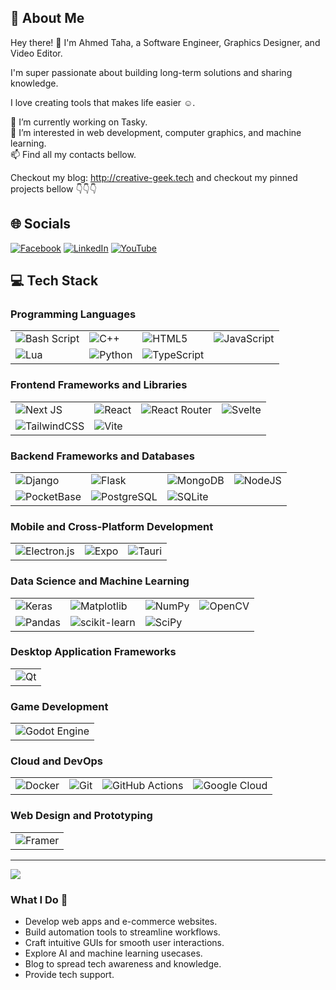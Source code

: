 ## 💫 About Me
Hey there! 👋 I'm Ahmed Taha, a Software Engineer, Graphics Designer, and Video Editor.  

I'm super passionate about building long-term solutions and sharing knowledge.  

I love creating tools that makes life easier ☺️.  

🔭 I’m currently working on Tasky.<br>👀 I’m interested in web development, computer graphics, and machine learning.<br>📫 Find all my contacts bellow.

Checkout my blog: http://creative-geek.tech
and checkout my pinned projects bellow 👇👇👇

## 🌐 Socials
[![Facebook](https://img.shields.io/badge/Facebook-%231877F2.svg?logo=Facebook&logoColor=white)](https://facebook.com/A7medTa8a) [![LinkedIn](https://img.shields.io/badge/LinkedIn-%230077B5.svg?logo=linkedin&logoColor=white)](https://linkedin.com/in/ahmed-taha-thecg) [![YouTube](https://img.shields.io/badge/YouTube-%23FF0000.svg?logo=YouTube&logoColor=white)](https://youtube.com/@UC6fwcVt0oir2p1Eywt8hJng) 

## 💻 Tech Stack

### Programming Languages
| | | | |
|---|---|---|---|
| ![Bash Script](https://img.shields.io/badge/bash_script-%23121011.svg?style=for-the-badge&logo=gnu-bash&logoColor=white) | ![C++](https://img.shields.io/badge/c++-%2300599C.svg?style=for-the-badge&logo=c%2B%2B&logoColor=white) | ![HTML5](https://img.shields.io/badge/html5-%23E34F26.svg?style=for-the-badge&logo=html5&logoColor=white) | ![JavaScript](https://img.shields.io/badge/javascript-%23323330.svg?style=for-the-badge&logo=javascript&logoColor=%23F7DF1E) |
| ![Lua](https://img.shields.io/badge/lua-%232C2D72.svg?style=for-the-badge&logo=lua&logoColor=white) | ![Python](https://img.shields.io/badge/python-3670A0?style=for-the-badge&logo=python&logoColor=ffdd54) | ![TypeScript](https://img.shields.io/badge/typescript-%23007ACC.svg?style=for-the-badge&logo=typescript&logoColor=white) | |

### Frontend Frameworks and Libraries
| | | | |
|---|---|---|---|
| ![Next JS](https://img.shields.io/badge/Next-black?style=for-the-badge&logo=next.js&logoColor=white) | ![React](https://img.shields.io/badge/react-%2320232a.svg?style=for-the-badge&logo=react&logoColor=%2361DAFB) | ![React Router](https://img.shields.io/badge/React_Router-CA4245?style=for-the-badge&logo=react-router&logoColor=white) | ![Svelte](https://img.shields.io/badge/svelte-%23f1413d.svg?style=for-the-badge&logo=svelte&logoColor=white) |
| ![TailwindCSS](https://img.shields.io/badge/tailwindcss-%2338B2AC.svg?style=for-the-badge&logo=tailwind-css&logoColor=white) | ![Vite](https://img.shields.io/badge/vite-%23646CFF.svg?style=for-the-badge&logo=vite&logoColor=white) | | |

### Backend Frameworks and Databases
| | | | |
|---|---|---|---|
| ![Django](https://img.shields.io/badge/django-%23092E20.svg?style=for-the-badge&logo=django&logoColor=white) | ![Flask](https://img.shields.io/badge/flask-%23000.svg?style=for-the-badge&logo=flask&logoColor=white) | ![MongoDB](https://img.shields.io/badge/MongoDB-%234ea94b.svg?style=for-the-badge&logo=mongodb&logoColor=white) | ![NodeJS](https://img.shields.io/badge/node.js-6DA55F?style=for-the-badge&logo=node.js&logoColor=white) |
| ![PocketBase](https://img.shields.io/badge/pocketbase-%23b8dbe4.svg?style=for-the-badge&logo=Pocketbase&logoColor=black) | ![PostgreSQL](https://img.shields.io/badge/postgresql-%23336791.svg?style=for-the-badge&logo=postgresql&logoColor=white) | ![SQLite](https://img.shields.io/badge/sqlite-%2307405e.svg?style=for-the-badge&logo=sqlite&logoColor=white) | |

### Mobile and Cross-Platform Development
| | | |
|---|---|---|
| ![Electron.js](https://img.shields.io/badge/Electron-191970?style=for-the-badge&logo=Electron&logoColor=white) | ![Expo](https://img.shields.io/badge/expo-1C1E24?style=for-the-badge&logo=expo&logoColor=#D04A37) | ![Tauri](https://img.shields.io/badge/tauri-%2324C8DB.svg?style=for-the-badge&logo=tauri&logoColor=%23FFFFFF) |

### Data Science and Machine Learning
| | | | |
|---|---|---|---|
| ![Keras](https://img.shields.io/badge/Keras-%23D00000.svg?style=for-the-badge&logo=Keras&logoColor=white) | ![Matplotlib](https://img.shields.io/badge/Matplotlib-%23ffffff.svg?style=for-the-badge&logo=Matplotlib&logoColor=black) | ![NumPy](https://img.shields.io/badge/numpy-%23013243.svg?style=for-the-badge&logo=numpy&logoColor=white) | ![OpenCV](https://img.shields.io/badge/opencv-%23white.svg?style=for-the-badge&logo=opencv&logoColor=white) |
| ![Pandas](https://img.shields.io/badge/pandas-%23150458.svg?style=for-the-badge&logo=pandas&logoColor=white) | ![scikit-learn](https://img.shields.io/badge/scikit--learn-%23F7931E.svg?style=for-the-badge&logo=scikit-learn&logoColor=white) | ![SciPy](https://img.shields.io/badge/SciPy-%230C55A5.svg?style=for-the-badge&logo=scipy&logoColor=%white) | |

### Desktop Application Frameworks
| |
|---|
| ![Qt](https://img.shields.io/badge/Qt-%23217346.svg?style=for-the-badge&logo=Qt&logoColor=white) |

### Game Development
| |
|---|
| ![Godot Engine](https://img.shields.io/badge/GODOT-%23FFFFFF.svg?style=for-the-badge&logo=godot-engine) |

### Cloud and DevOps
| | | | |
|---|---|---|---|
| ![Docker](https://img.shields.io/badge/docker-%230db7ed.svg?style=for-the-badge&logo=docker&logoColor=white) | ![Git](https://img.shields.io/badge/git-%23F05033.svg?style=for-the-badge&logo=git&logoColor=white) | ![GitHub Actions](https://img.shields.io/badge/github%20actions-%232671E5.svg?style=for-the-badge&logo=githubactions&logoColor=white) | ![Google Cloud](https://img.shields.io/badge/GoogleCloud-%234285F4.svg?style=for-the-badge&logo=google-cloud&logoColor=white) |

### Web Design and Prototyping
| |
|---|
| ![Framer](https://img.shields.io/badge/Framer-black?style=for-the-badge&logo=framer&logoColor=blue) |
---
[![](https://visitcount.itsvg.in/api?id=CreativeGeek&label=Profile%20Views&color=12&pretty=true)](https://visitcount.itsvg.in)

### What I Do 🔧  
- Develop web apps and e-commerce websites.
- Build automation tools to streamline workflows.
- Craft intuitive GUIs for smooth user interactions.  
- Explore AI and machine learning usecases.  
- Blog to spread tech awareness and knowledge.  
- Provide tech support.
